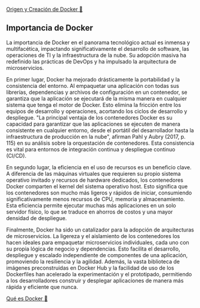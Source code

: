[Origen y Creación de Docker 📎](OrigenDocker.md)

## Importancia de Docker

La importancia de Docker en el panorama tecnológico actual es inmensa y multifacética, impactando significativamente el desarrollo de software, las operaciones de TI y la infraestructura de la nube. Su adopción masiva ha redefinido las prácticas de DevOps y ha impulsado la arquitectura de microservicios.

En primer lugar, Docker ha mejorado drásticamente la portabilidad y la consistencia del entorno. Al empaquetar una aplicación con todas sus librerías, dependencias y archivos de configuración en un contenedor, se garantiza que la aplicación se ejecutará de la misma manera en cualquier sistema que tenga el motor de Docker. Esto elimina la fricción entre los equipos de desarrollo y operaciones, acortando los ciclos de desarrollo y despliegue. "La principal ventaja de los contenedores Docker es su capacidad para garantizar que las aplicaciones se ejecuten de manera consistente en cualquier entorno, desde el portátil del desarrollador hasta la infraestructura de producción en la nube", afirman Pahl y Aubry (2017, p. 115) en su análisis sobre la orquestación de contenedores. Esta consistencia es vital para entornos de integración continua y despliegue continuo (CI/CD).

En segundo lugar, la eficiencia en el uso de recursos es un beneficio clave. A diferencia de las máquinas virtuales que requieren su propio sistema operativo invitado y recursos de hardware dedicados, los contenedores Docker comparten el kernel del sistema operativo host. Esto significa que los contenedores son mucho más ligeros y rápidos de iniciar, consumiendo significativamente menos recursos de CPU, memoria y almacenamiento. Esta eficiencia permite ejecutar muchas más aplicaciones en un solo servidor físico, lo que se traduce en ahorros de costos y una mayor densidad de despliegue.

Finalmente, Docker ha sido un catalizador para la adopción de arquitecturas de microservicios. La ligereza y el aislamiento de los contenedores los hacen ideales para empaquetar microservicios individuales, cada uno con su propia lógica de negocio y dependencias. Esto facilita el desarrollo, despliegue y escalado independiente de componentes de una aplicación, promoviendo la resiliencia y la agilidad. Además, la vasta biblioteca de imágenes preconstruidas en Docker Hub y la facilidad de uso de los Dockerfiles han acelerado la experimentación y el prototipado, permitiendo a los desarrolladores construir y desplegar aplicaciones de manera más rápida y eficiente que nunca.

[Qué es Docker 📎](QueSonDocker.md)
